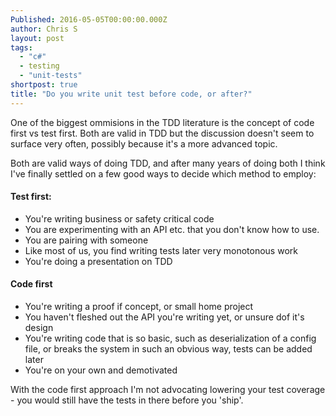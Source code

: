 ```yaml
---
Published: 2016-05-05T00:00:00.000Z
author: Chris S
layout: post
tags: 
  - "c#"
  - testing
  - "unit-tests"
shortpost: true
title: "Do you write unit test before code, or after?"
---
```

One of the biggest ommisions in the TDD literature is the concept of code first vs test first. Both are valid in TDD but the discussion doesn't seem to surface very often, possibly because it's a more advanced topic.

Both are valid ways of doing TDD, and after many years of doing both I think I've finally settled on a few good ways to decide which method to employ:

#### Test first:
- You're writing business or safety critical code
- You are experimenting with an API etc. that you don't know how to use.
- You are pairing with someone
- Like most of us, you find writing tests later very monotonous work
- You're doing a presentation on TDD

#### Code first
- You're writing a proof if concept, or small home project
- You haven't fleshed out the API you're writing yet, or unsure dof it's design
- You're writing code that is so basic, such as deserialization of a config file, or breaks the system in such an obvious way, tests can be added later
- You're on your own and demotivated

With the code first approach I'm not advocating lowering your test coverage - you would still have the tests in there before you 'ship'. 
